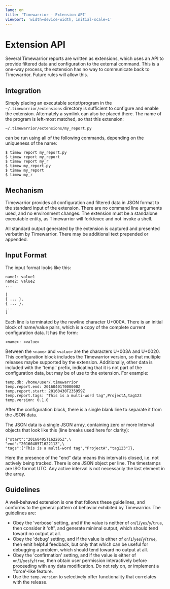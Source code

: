 ```yaml
---
lang: en
title: 'Timewarrior - Extension API'
viewport: 'width=device-width, initial-scale=1'
---
```


# Extension API

Several Timewarrior reports are written as extensions, which uses an API to provide filtered data and configuration to the external command.
This is a one-way process, the extension has no way to communicate back to Timewarrior.
Future rules will allow this.

## Integration

Simply placing an executable script/program in the `~/.timewarrior/extensions` directory is sufficient to configure and enable the extension.
Alternately a symlink can also be placed there.
The name of the program is left-most matched, so that this extension:

    ~/.timewarrior/extensions/my_report.py

can be run using all of the following commands, depending on the uniqueness of the name:

    $ timew report my_report.py
    $ timew report my_report
    $ timew report my_r
    $ timew my_report.py
    $ timew my_report
    $ timew my_r

## Mechanism

Timewarrior provides all configuration and filtered data in JSON format to the standard input of the extension.
There are no command line arguments used, and no environment changes.
The extension must be a standalone executable entity, as Timewarrior will fork/exec and not invoke a shell.

All standard output generated by the extension is captured and presented verbatim by Timewarrior.
There may be additional text prepended or appended.

## Input Format

The input format looks like this:

    name1: value1
    name2: value2
    ...

    [
    { ... },
    { ... },
    ...
    ]

Each line is terminated by the newline character U+000A.
There is an initial block of name/value pairs, which is a copy of the complete current configuration data.
It has the form:

    <name>: <value>

Between the `<name>` and `<value>` are the characters U+003A and U+0020.
This configuration block includes the Timewarrior version, so that multiple releases maybe supported by the extension.
Additionally, other data is included with the \'temp.\' prefix, indicating that it is not part of the configuration data, but may be of use to the extension.
For example:

    temp.db: /home/user/.timewarrior
    temp.report.end: 20160401T000000Z
    temp.report.start: 20160430T235959Z
    temp.report.tags: "This is a multi-word tag",ProjectA,tag123
    temp.version: 0.1.0

After the configuration block, there is a single blank line to separate it from the JSON data.

The JSON data is a single JSON array, containing zero or more Interval objects that look like this (line breaks used here for clarity):

    {"start":"20160405T162205Z",\
    "end":"20160405T162211Z",\
    "tags":["This is a multi-word tag","ProjectA","tag123"]},

Here the presence of the \"end\" data means this interval is closed, i.e. not actively being tracked.
There is one JSON object per line.
The timestamps are ISO format UTC.
Any active interval is not necessarily the last element in the array.

## Guidelines

A well-behaved extension is one that follows these guidelines, and conforms to the general pattern of behavior exhibited by Timewarrior.
The guidelines are:

- Obey the \'verbose\' setting, and if the value is neither of `on`\/`1`\/`yes`\/`y`\/`true`, then consider it \'off\', and generate minimal output, which should tend toward no output at all.
- Obey the \'debug\' setting, and if the value is either of `on`\/`1`\/`yes`\/`y`\/`true`, then emit helpful feedback, but only that which can be useful for debugging a problem, which should tend toward no output at all.
- Obey the \'confirmation\' setting, and if the value is either of `on`\/`1`\/`yes`\/`y`\/`true`, then obtain user permission interactively before proceeding with any data modification.
  Do not rely on, or implement a \'force\'-like feature.
- Use the `temp.version` to selectively offer functionality that correlates with the release.
